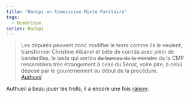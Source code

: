 ```yaml
---
title: 'Hadopi en Commission Mixte Paritaire'
tags:
  - Numérique
series: Hadopi
---
```


> Les députés peuvent donc modifier le texte comme ils le veulent, transformer
> Christine Albanel et bête de corrida avec plein de banderilles, le texte qui
> sortira <span style="text-decoration: line-through">du bureau de la
> ministre</span> de la CMP ressemblera très étrangement à celui du Sénat, voire
> pire, à celui déposé par le gouvernement au début de la procédure.  
> <cite>[Authueil](http://www.authueil.org/?2009/03/04/1254-les-mefaits-de-l-urgence)</cite>

Authueil a beau jouer les trolls, il a encore une
fois [raison](http://www.assemblee-nationale.fr/13/rapports/r1589.asp).
